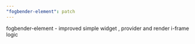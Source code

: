 ```yaml
---
"fogbender-element": patch
---
```


fogbender-element - improved simple widget , provider and render i-frame logic
